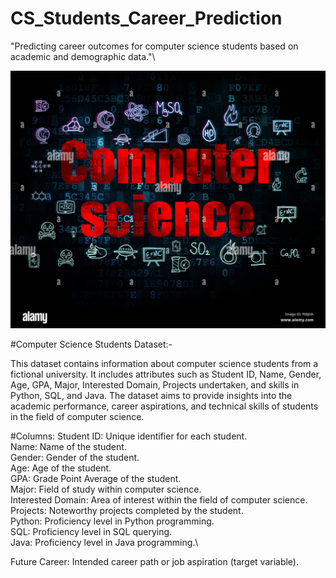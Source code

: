 # CS_Students_Career_Prediction
"Predicting career outcomes for computer science students based on academic and demographic data."\

<img src="https://github.com/rpjinu/CS_Students_Career_Prediction/blob/main/computer-science.jpg" width=1200>

#Computer Science Students Dataset:-

This dataset contains information about computer science students from a fictional university. It includes attributes such as Student ID, Name, Gender, Age, GPA, Major, Interested Domain, Projects undertaken, and skills in Python, SQL, and Java. The dataset aims to provide insights into the academic performance, career aspirations, and technical skills of students in the field of computer science.

#Columns:
Student ID: Unique identifier for each student.\
Name: Name of the student.\
Gender: Gender of the student.\
Age: Age of the student.\
GPA: Grade Point Average of the student.\
Major: Field of study within computer science.\
Interested Domain: Area of interest within the field of computer science.\
Projects: Noteworthy projects completed by the student.\
Python: Proficiency level in Python programming.\
SQL: Proficiency level in SQL querying.\
Java: Proficiency level in Java programming.\

Future Career: Intended career path or job aspiration (target variable).
